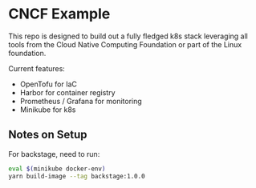 # CNCF Example

This repo is designed to build out a fully fledged k8s stack leveraging all tools from the Cloud Native Computing Foundation or part of the Linux foundation.

Current features:

* OpenTofu for IaC
* Harbor for container registry
* Prometheus / Grafana for monitoring
* Minikube for k8s


## Notes on Setup

For backstage, need to run:

```bash
eval $(minikube docker-env)
yarn build-image --tag backstage:1.0.0
```